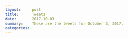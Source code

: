 ```yaml
---
layout:     post
title:      Tweets
date:       2017-10-03
summary:    These are the tweets for October 3, 2017.
categories:
---
```


